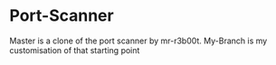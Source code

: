 # Port-Scanner
Master is a clone of the port scanner by mr-r3b00t. My-Branch is my customisation of that starting point

